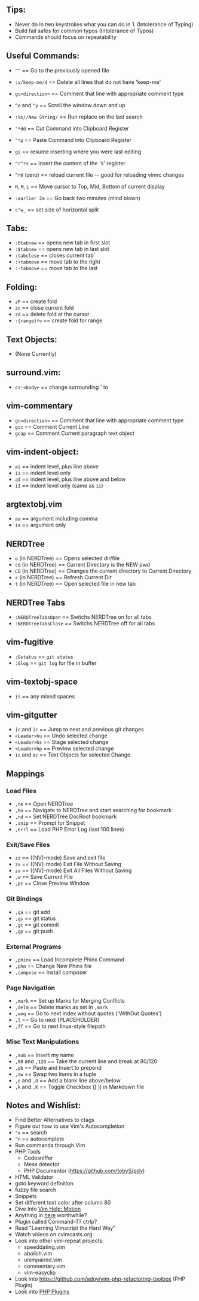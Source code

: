 
## Tips:
 * Never do in two keystrokes what you can do in 1. (Intolerance of Typing)
 * Build fail safes for common typos (Intolerance of Typos)
 * Commands should focus on repeatability 

## Useful Commands: 
 * `^^` == Go to the previously opened file
 * `:v/keep-me/d` == Delete all lines that do not have 'keep-me'
 * `gc<direction>` == Comment that line with appropriate comment type
 * `^e` and `^y` == Scroll the window down and up
 * `:%s//New String/` == Run replace on the last search

 * `"*dd` == Cut Command into Clipboard Register
 * `"*p` == Paste Command into Clipboard Register
 * `gi` == resume inserting where you were last editing
 * `^r^rs` == insert the content of the 's' register
 * `^r0` (zero) == reload current file -- good for reloading vimrc changes
 * `H`, `M`, `L` == Move cursor to Top, Mid, Bottom of current display
 * `:earlier 2m` ==  Go back two minutes (mind blown)
 * `c^w_` == set size of horizontal split

## Tabs:
 * `:0tabnew` == opens new tab in first slot
 * `:$tabnew` == opens new tab in last slot
 * `:tabclose` == closes current tab`
 * `:+tabmove` == move tab to the right
 * `:-tabmove` == move tab to the last

## Folding:
 * `zF` == create fold
 * `zc` == close current fold
 * `zd` == delete fold at the cursor
 * `:{range}fo` == create fold for range

## Text Objects:
 * (None Currently)

## surround.vim:
 * `cs'<body>` == change surrounding ' to <body></body>

## vim-commentary
 * `gc<direction>` == Comment that line with appropriate comment type
 * `gcc` == Comment Current Line
 * `gcap` == Comment Current paragraph text object

## vim-indent-object:
 * `ai` == indent level, plus line above
 * `ii` == indent level only
 * `aI` == indent level, plus line above and below
 * `iI` == indent level only (same as `ii`)

## argtextobj.vim
 * `aa` == argument including comma
 * `ia` == argument only

## NERDTree
 * `o` (in NERDTree) == Opens selected dir/file
 * `cd` (in NERDTree) == Current Directory is the NEW pwd
 * `CD` (in NERDTree) == Changes the current directory to Current Directory
 * `r` (in NERDTree) == Refresh Current Dir
 * `t` (in NERDTree) == Open selected file in new tab

## NERDTree Tabs
 * `:NERDTreeTabsOpen` == Switchs NERDTree on for all tabs
 * `:NERDTreeTabsClose` == Switchs NERDTree off for all tabs

## vim-fugitive
 * `:Gstatus` == `git status` 
 * `:Glog` == `git log` for file in buffer

## vim-textobj-space
 * `iS` == any mixed spaces

## vim-gitgutter
 * `]c` and `]c` == Jump to next and previous git changes
 * `<Leader>hu` == Undo selected change
 * `<Leader>hs` == Stage selected change
 * `<Leader>hp` == Preview selected change
 * `ic` and `ac` == Text Objects for selected Change

## Mappings

### Load Files
 * `,ne` == Open NERDTree
 * `,bo` == Navigate to NERDTree and start searching for bookmark
 * `,nd` == Set NERDTree DocRoot bookmark
 * `,snip` == Prompt for Snippet
 * `,errl` == Load PHP Error Log (last 100 lines)

### Exit/Save Files
 * `zz` == ([NV]-mode) Save and exit file
 * `zx` == ([NV]-mode) Exit File Without Saving
 * `za` == ([NV]-mode) Exit All Files Without Saving
 * `,w` == Save Current File
 * `,pc` == Close Preview Window

### Git Bindings
 * `,ga` == git add 
 * `,gs` == git status
 * `,gc` == git commit
 * `,gp` == git push

### External Programs
 * `,phinx` == Load Incomplete Phinx Command
 * `,phm` == Change New Phinx file
 * `,compose` == Install composer 

### Page Navigation
 * `,mark` == Set up Marks for Merging Conflicts
 * `,delm` == Delete marks as set in `,mark`
 * `,woq` == Go to next index without quotes ('WithOut Quotes')
 * `,[` == Go to next {PLACEHOLDER}
 * `,ff` == Go to next linux-style filepath

### Misc Text Manipulations
 * `,aub` == Insert my name
 * `,80` and `,120` == Take the current line and break at 80/120
 * `,pb` == Paste and Insert to prepend
 * `,sw` == Swap two items in a tuple
 * `,o` and `,O` == Add a blank line above/below
 * `,k` and `,K` == Toggle Checkbox ([ ]) in Markdown file

## Notes and Wishlist: 
 * Find Better Alternatives to ctags
 * Figure out how to use Vim's Autocompletion   
 *  `^x` == search
 *  `^n` == autocomplete
 * Run commands through Vim
 * PHP Tools
   * Codesniffer
   * Mess detector
   * PHP Documentor (https://github.com/tobyS/pdv)
 * HTML Validator
 * goto keyword definition
 * fuzzy file search
 * Snippets
 * Set different text color after column 80
 * Dive Into [Vim Help: Motion](http://vimdoc.sourceforge.net/htmldoc/motion.html)
 * Anything in [here](https://github.com/kana/vim-textobj-user/wiki) worthwhile?
 * Plugin called Command-T? ctrlp?
 * Read "Learning Vimscript the Hard Way"
 * Watch videos on cvimcasts.org
 * Look into other vim-repeat projects:
   * speeddating.vim
   * abolish.vim
   * unimpaired.vim
   * commentary.vim
   * vim-easyclip
 * Look into https://github.com/adoy/vim-php-refactoring-toolbox (PHP Plugin)
 * Look into [PHP Plugins](https://www.reddit.com/r/PHP/comments/23okor/vim_users_who_code_in_php_what_plugins_do_you_have/)

